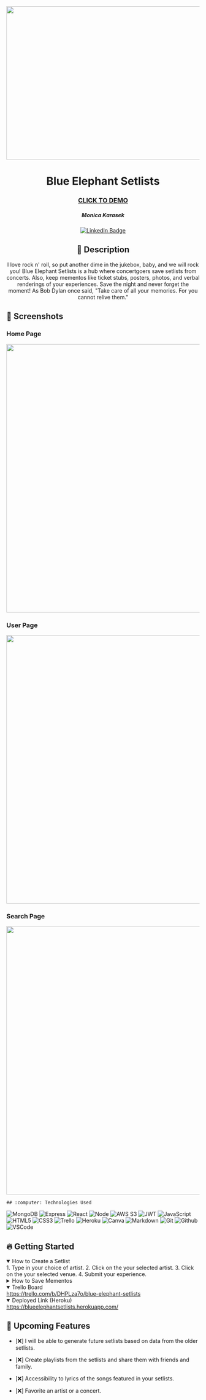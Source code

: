 
<div id="header" align="center">

  <img src="https://i.imgur.com/ihuv4Dm.png" width="800" height="400">

</div>

<div id="description" align="center">

# Blue Elephant Setlists


  ### [CLICK TO DEMO](https://blueelephantsetlists.herokuapp.com/)

  ##### Monica Karasek

  [![LinkedIn Badge](https://img.shields.io/badge/-@monicakarasek-blue?style=flat&logo=Linkedin&logoColor=black)](https://www.linkedin.com/in/monica-karasek/)

  ## :pencil: Description

I love rock n' roll, so put another dime in the jukebox, baby, and we will rock you! Blue Elephant Setlists is a hub where concertgoers save setlists from concerts. Also, keep mementos like ticket stubs, posters, photos, and verbal renderings of your experiences. Save the night and never forget the moment! As Bob Dylan once said, "Take care of all your memories. For you cannot relive them."

  </div>

   ## :camera_flash: Screenshots 
   <h3>Home Page</h3> <img
    src="https://i.imgur.com/6jWq4IG.png"
    width="700"
  /> 
   <h3>User Page</h3> <img
    src="https://i.imgur.com/JVNpX0l.png"
    width="700"
  /> 
 <h3>Search Page</h3> <img
  src="https://i.imgur.com/RTKWZEa.png"
  width="700"
  /> 

    ## :computer: Technologies Used
  ![MongoDB](https://img.shields.io/badge/-MongoDB-05122A?style=flat&logo=mongodb)
  ![Express](https://img.shields.io/badge/-Express-05122A?style=flat&logo=express)
  ![React](https://img.shields.io/badge/-React-05122A?style=flat&logo=react)
  ![Node](https://img.shields.io/badge/-Node.js-05122A?style=flat&logo=node.js)
  ![AWS S3](https://img.shields.io/badge/-AWS_S3-05122A?style=flat&logo=amazons3)
  ![JWT](https://img.shields.io/badge/-JSON_Web_Tokens-05122A?style=flat&logo=jsonwebtokens)
  ![JavaScript](https://img.shields.io/badge/-JavaScript-05122A?style=flat&logo=javascript)
  ![HTML5](https://img.shields.io/badge/-HTML5-05122A?style=flat&logo=html5)
  ![CSS3](https://img.shields.io/badge/-CSS-05122A?style=flat&logo=css3)
  ![Trello](https://img.shields.io/badge/-Trello-05122A?style=flat&logo=trello)
  ![Heroku](https://img.shields.io/badge/-Heroku-05122A?style=flat&logo=heroku)
  ![Canva](https://img.shields.io/badge/-Canva-05122A?style=flat&logo=canva)
  ![Markdown](https://img.shields.io/badge/-Markdown-05122A?style=flat&logo=markdown)
  ![Git](https://img.shields.io/badge/-Git-05122A?style=flat&logo=git)
  ![Github](https://img.shields.io/badge/-GitHub-05122A?style=flat&logo=github)
  ![VSCode](https://img.shields.io/badge/-VS_Code-05122A?style=flat&logo=visualstudio)

## :fire: Getting Started

<details open>
  <summary> How to Create a Setlist </summary>
    1. Type in your choice of artist.
    2. Click on the your selected artist.
    3. Click on the your selected venue.
    4. Submit your experience. 
</details>

<details>
  <summary> How to Save Mementos</summary>
    1. You can upload photos of your ticket stubs, concert posters, and personal photos.
    2. You can write your experience in the comment section. You are able to delete and update your comments. 
</details>

<details open>
  <summary> Trello Board </summary>
  <a href="https://trello.com/b/DHPLza7o/blue-elephant-setlists"
    > https://trello.com/b/DHPLza7o/blue-elephant-setlists </a
  >
</details>

<details open>
  <summary> Deployed Link (Heroku) </summary>
  <a href="https://blueelephantsetlists.herokuapp.com/"
    > https://blueelephantsetlists.herokuapp.com/ </a
  >
</details>

## :satellite: Upcoming Features

- [:x:] I will be able to generate future setlists based on data from the older  setlists.

- [:x:] Create playlists from the setlists and share them with friends and family.

- [:x:] Accessibility to lyrics of the songs featured in your setlists. 

- [:x:] Favorite an artist or a concert.
